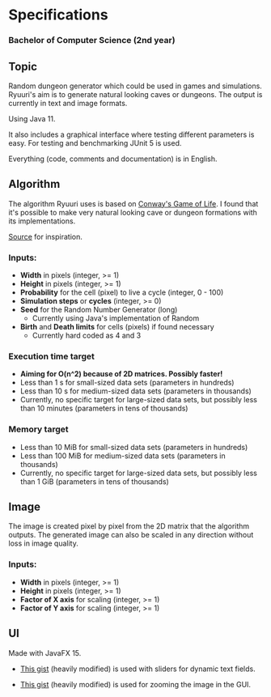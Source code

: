 # Specifications

### Bachelor of Computer Science (2nd year)

## Topic

Random dungeon generator which could be used in games and simulations. Ryuuri's aim is to generate natural looking caves or dungeons. The output is currently in text and image formats.

Using Java 11.

It also includes a graphical interface where testing different parameters is easy. For testing and benchmarking JUnit 5 is used.

Everything (code, comments and documentation) is in English.

## Algorithm

The algorithm Ryuuri uses is based on [Conway's Game of Life](https://en.wikipedia.org/wiki/Conway%27s_Game_of_Life). I found that it's possible to make very natural looking cave or dungeon formations with its implementations.

[Source](http://roguebasin.roguelikedevelopment.org/index.php?title=Cellular_Automata_Method_for_Generating_Random_Cave-Like_Levels) for inspiration.

### Inputs:
- **Width** in pixels (integer, >= 1)
- **Height** in pixels (integer, >= 1)
- **Probability** for the cell (pixel) to live a cycle (integer, 0 - 100)
- **Simulation steps** or **cycles** (integer, >= 0)
- **Seed** for the Random Number Generator (long)
  - Currently using Java's implementation of Random
- **Birth** and **Death limits** for cells (pixels) if found necessary
  - Currently hard coded as 4 and 3

### Execution time target
- **Aiming for O(n^2) because of 2D matrices. Possibly faster!**
- Less than 1 s for small-sized data sets (parameters in hundreds)
- Less than 10 s for medium-sized data sets (parameters in thousands)
- Currently, no specific target for large-sized data sets, but possibly less than 10 minutes (parameters in tens of thousands)

### Memory target
- Less than 10 MiB for small-sized data sets (parameters in hundreds)
- Less than 100 MiB for medium-sized data sets (parameters in thousands)
- Currently, no specific target for large-sized data sets, but possibly less than 1 GiB (parameters in tens of thousands)

## Image

The image is created pixel by pixel from the 2D matrix that the algorithm outputs. The generated image can also be scaled in any direction without loss in image quality.

### Inputs:
- **Width** in pixels (integer, >= 1)
- **Height** in pixels (integer, >= 1)
- **Factor of X axis** for scaling (integer, >= 1)
- **Factor of Y axis** for scaling (integer, >= 1)

## UI

Made with JavaFX 15.

- [This gist](https://gist.github.com/jewelsea/1962045) (heavily modified) is used with sliders for dynamic text fields.

- [This gist](https://gist.github.com/james-d/ce5ec1fd44ce6c64e81a) (heavily modified) is used for zooming the image in the GUI.

